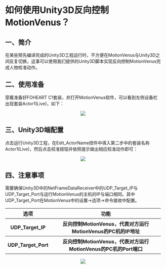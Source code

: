 # 如何使用Unity3D反向控制MotionVenus？
## 一、简介
在某些预先编译完成的Unity3D工程运行时，不方便在MotionVenus与Unity3D之间反复切换，这事可以使用我们提供的Unity3D脚本实现反向控制MotionVenus完成人物校准动作。
## 二、使用准备
穿戴准备好FOHEART C1套装，并打开MotionVenus软件，可以看到左侧设备栏出现套装Actor1(Live)，如下：

<div align=center>
<img src="https://raw.githubusercontent.com/FOHEART/FOHEART_Unity3D_Plugin/master/help/img/invCtl/devicelist.png"/>
</div>

## 三、Unity3D端配置
点击运行Unity3D工程，在Edit_ActorName控件中填入第二步中的套装名称Actor1(Live)，然后点击校准按钮并依照提示做出相应校准动作即可：

<div align=center>
<img src="https://raw.githubusercontent.com/FOHEART/FOHEART_Unity3D_Plugin/master/help/img/invCtl/config.png"/>
</div>

## 四、注意事项
需要确保Unity3D中的NetFrameDataReceiver中的UDP_Target_IP与UDP_Target_Port与运行MotionVenus的主机的IP与端口相同。其中UDP_Target_Port在MotionVenus中的设置->选项->命令接收中配置。

<div align=center>
<table>
   <tr><th>选项</th><th>功能</th></tr>
   <tr><th>UDP_Target_IP</th><th>反向控制MotionVenus，代表对方运行MotionVenus的PC机的IP地址</th></tr>
	<tr><th>UDP_Target_Port</th><th>反向控制MotionVenus，代表对方运行MotionVenus的PC机的Port端口</th></tr>


</table>
</div>

<div align=center>
<img src="https://raw.githubusercontent.com/FOHEART/FOHEART_Unity3D_Plugin/master/help/img/invCtl/ipport.png"/>
</div>